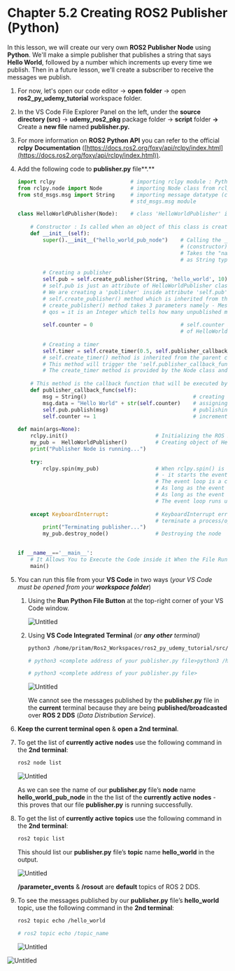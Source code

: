 # Chapter 5.2 Creating ROS2 Publisher (Python)

In this lesson, we will create our very own **ROS2 Publisher Node** using **Python**. We'll make a simple publisher that publishes a string that says **Hello World**, followed by a number which increments up every time we publish. Then in a future lesson, we'll create a subscriber to receive the messages we publish.

1. For now, let's open our code editor → **open folder** → open **ros2_py_udemy_tutorial** workspace folder.
2. In the VS Code File Explorer Panel on the left, under the **source directory (src)** → **udemy_ros2_pkg** package folder → **script** folder **→** Create a **new file** named **publisher.py.**
3. For more information on **ROS2 Python API** you can refer to the official **rclpy** **Documentation** ([https://docs.ros2.org/foxy/api/rclpy/index.html](https://docs.ros2.org/foxy/api/rclpy/index.html)).
4. Add the following code to **publisher.py** file**.**
    
    ```python
    import rclpy                        # importing rclpy module : Python library for ROS 2
    from rclpy.node import Node         # importing Node class from rclpy.node module
    from std_msgs.msg import String     # importing message datatype (class) - String - from 
                                        # std_msgs.msg module
    
    class HelloWorldPublisher(Node):    # class 'HelloWorldPublisher' is inheriting from 'Node' class
        
        # Constructor : Is called when an object of this class is created.
        def __init__(self):
            super().__init__("hello_world_pub_node")    # Calling the __init__() method             
                                                        # (constructor) of super class 'Node'.
                                                        # Takes the "name of the node" 
                                                        # as String type argument
                                                        
            # Creating a publisher                                  
            self.pub = self.create_publisher(String, 'hello_world', 10)     
            # self.pub is just an attribute of HelloWorldPublisher class.
            # We are creating a 'publisher' inside attribute 'self.pub' using the 
            # self.create_publisher() method which is inherited from the parent class 'Node'.
            # create_publisher() method takes 3 parameters namely - Message Datatype (String), Topic Name ('hello_world'), qos (quality of service)
            # qos = it is an Integer which tells how many unpublished mesages should the publisher keep in record that are waiting to be sent over the network or delivered to subscribers)
            
            self.counter = 0                            # self.counter is just another attribute 
                                                        # of HelloWorldPublisher class 
                                                        
            # Creating a timer                                            
            self.timer = self.create_timer(0.5, self.publisher_callback_func)   
            # self.create_timer() method is inherited from the parent class 'Node'.
            # This method will trigger the 'self.publisher_callback_func()' function after every o.5 seconds.
            # The create_timer method is provided by the Node class and takes two arguments: the timer period (0.5 seconds) and the callback function (self.publisher_callback_func).
         
        # This method is the callback function that will be executed by the timer.   
        def publisher_callback_func(self):
            msg = String()                                  # creating a new 'std_msgs.msg.String' class message object.
            msg.data = "Hello World" + str(self.counter)    # assigning a value to the message object's 'data' field
            self.pub.publish(msg)                           # publishing the message using the publish() method of self.pub
            self.counter += 1                               # incrementing the self.counter attribute value by 1.
        
    def main(args=None):
        rclpy.init()                            # Initializing the ROS 2 communication system
        my_pub =  HelloWorldPublisher()         # Creating object of HelloWorldPublisher class
        print("Publisher Node is running...")
        
        try:
            rclpy.spin(my_pub)                  # When rclpy.spin() is called with a 'Node' instance ('my_pub' in this case) 
                                                # - it starts the event loop of the ROS 2 system. 
                                                # The event loop is a continuous loop that keeps the ROS 2 node active and responsive to various events, such as receiving messages, calling callbacks, and handling other system tasks.
                                                # As long as the event loop is active, the publisher node will continue to publish messages (using publisher_callback_func(self) method) at the specified rate (0.5 s) and respond to any incoming events. 
                                                # As long as the event loop is active, it blocks the further execution of any other code written below.
                                                # The event loop runs until it is explicitly terminated. In this code, the termination of the event loop is triggered by a KeyboardInterrupt error below. When a keyboard interrupt is detected, the execution of the event loop stops, and the program flow moves to the exception handling block.
                                                
        except KeyboardInterrupt:               # KeyboardInterrupt error is caused on pressing (ctrl + C) to explicitly  
                                                # terminate a process/operation going on in the console/terminal.
            print("Terminating publisher...")
            my_pub.destroy_node()               # Destroying the node           
        
    
    if __name__=='__main__':  
        # It Allows You to Execute the Code inside it When the File Runs as a Script, but Not When The File is Imported as a Module.
        main()
    ```
    
5. You can run this file from your **VS Code** in two ways (*your VS Code must be opened from your **workspace folder***)
    1. Using the **Run Python File Button** at the top-right corner of your VS Code window.
        
        ![Untitled](Chapter%205%202%20Creating%20ROS2%20Publisher%20(Python)%20f59ac1eb3481464cb02194358147144e/Untitled.png)
        
    2. Using **VS Code Integrated Terminal** *(or **any other** terminal)*
        
        ```bash
        python3 /home/pritam/Ros2_Workspaces/ros2_py_udemy_tutorial/src/udemy_ros2_pkg/scripts/publisher.py
        
        # python3 <complete address of your publisher.py file>python3 /home/pritam/Ros2_Workspaces/ros2_py_udemy_tutorial/src/udemy_ros2_pkg/scripts/publisher.py
        
        # python3 <complete address of your publisher.py file>
        ```
        
        ![Untitled](Chapter%205%202%20Creating%20ROS2%20Publisher%20(Python)%20f59ac1eb3481464cb02194358147144e/Untitled%201.png)
        
        We cannot see the messages published by the **publisher.py** file in the **current** terminal because they are being **published/broadcasted** over **ROS 2 DDS** (*Data Distribution Service*).
        
6. **Keep the current terminal open** & **open a 2nd terminal**. 
7. To get the list of **currently active** **nodes** use the following command in the **2nd terminal**:
    
    ```bash
    ros2 node list
    ```
    
    ![Untitled](Chapter%205%202%20Creating%20ROS2%20Publisher%20(Python)%20f59ac1eb3481464cb02194358147144e/Untitled%202.png)
    
    As we can see the name of our **publisher.py** file’s **node** name **hello_world_pub_node** in the the list of the **currently active** **nodes** - this proves that our file **publisher.py** is running successfully.
    
8. To get the list of **currently active** **topics** use the following command in the **2nd terminal**:
    
    ```bash
    ros2 topic list
    ```
    
    This should list our **publisher.py** file’s **topic** name **hello_world** in the output.
    
    ![Untitled](Chapter%205%202%20Creating%20ROS2%20Publisher%20(Python)%20f59ac1eb3481464cb02194358147144e/Untitled%203.png)
    
    **/parameter_events** & **/rosout** are **default** topics of ROS 2 DDS.
    
9. To see the messages published by our **publisher.py** file’s **hello_world** topic, use the following command in the **2nd terminal**:
    
    ```bash
    ros2 topic echo /hello_world
    
    # ros2 topic echo /topic_name
    ```
    
    ![Untitled](Chapter%205%202%20Creating%20ROS2%20Publisher%20(Python)%20f59ac1eb3481464cb02194358147144e/Untitled%204.png)
    

![Untitled](Chapter%205%202%20Creating%20ROS2%20Publisher%20(Python)%20f59ac1eb3481464cb02194358147144e/Untitled%205.png)